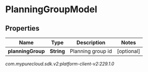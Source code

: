 # PlanningGroupModel


## Properties

| Name | Type | Description | Notes |
| ------------ | ------------- | ------------- | ------------- |
| **planningGroup** | **String** | Planning group id |  [optional] |




_com.mypurecloud.sdk.v2:platform-client-v2:229.1.0_
